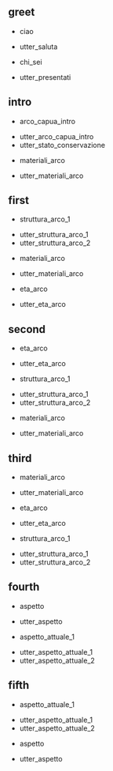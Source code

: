 ## greet
  * ciao
  - utter_saluta
  * chi_sei
  - utter_presentati

## intro
  * arco_capua_intro
  - utter_arco_capua_intro
  - utter_stato_conservazione
  * materiali_arco
  - utter_materiali_arco
  
## first 
  * struttura_arco_1
  - utter_struttura_arco_1
  - utter_struttura_arco_2
  * materiali_arco
  - utter_materiali_arco
  * eta_arco
  - utter_eta_arco
  
## second
  * eta_arco
  - utter_eta_arco
  * struttura_arco_1
  - utter_struttura_arco_1
  - utter_struttura_arco_2
  * materiali_arco
  - utter_materiali_arco
  
## third
  * materiali_arco
  - utter_materiali_arco
  * eta_arco
  - utter_eta_arco
  * struttura_arco_1
  - utter_struttura_arco_1
  - utter_struttura_arco_2
  
## fourth
  * aspetto
  - utter_aspetto
  * aspetto_attuale_1
  - utter_aspetto_attuale_1
  - utter_aspetto_attuale_2
 
## fifth
  * aspetto_attuale_1
  - utter_aspetto_attuale_1
  - utter_aspetto_attuale_2
  * aspetto
  - utter_aspetto





